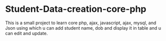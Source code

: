 # Student-Data-creation-core-php
This is a small project to learn core php, ajax, javascript, ajax, mysql, and Json using which u can add student name, dob and display it in table and u can edit and update.
